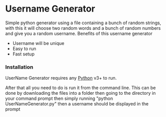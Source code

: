 # Username Generator

Simple python generator using a file containing a bunch of random strings, with this it will choose two random words and a bunch of random numbers and give you a random username. Benefits of this username generator

 - Username will be unique
 - Easy to run
 - Fast setup

### Installation

UserName Generator requires any [Python](https://www.python.org/downloads/) v3+ to run.

After that all you need to do is run it from the command line. This can be done by downloading the files into a folder then going to the directory in your command prompt then simply running "python UserNameGenerator.py" then a username should be displayed in the prompt

